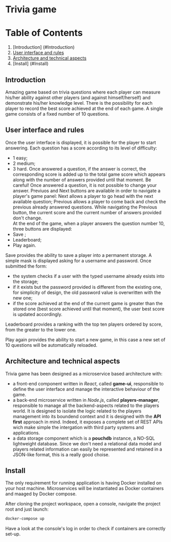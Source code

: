 # Trivia game

# Table of Contents
1. [Introduction] (#Introduction)
2. [User interface and rules](#user-interface-and-rules)
3. [Architecture and technical aspects](#architecture-and-technical-aspects)
4. [Install] (#Install)

## Introduction
Amazing game based on trivia questions where each player can measure his/her ability against other players (and against himself/herself) and demonstrate his/her knowledge level. There is the possibility for each player to record the best score achieved at the end of each game. A single game consists of a fixed number of 10 questions.  

## User interface and rules
Once the user interface is displayed, it is possible for the player to start answering. Each question has a score according to its level of difficulty: 
- 1 easy;
- 2 medium;
- 3 hard.
Once answered a question, if the answer is correct, the corresponding score is added up to the total game score which appears along with the number of answers provided until that moment.
Be careful! Once answered a question, it is not possible to change your answer.
Previuos and Next buttons are available in order to navigate a player's game panel: Next allows a player to go head with the next available question; Previous allows a player to come back and check the previous already answered questions.
While navigating the Previous button, the current score and the current number of answers provided don't change.      
At the end of the game, when a player answers the question number 10, three buttons are displayed: 
- Save ;
- Leaderboard;
- Play again.  

Save provides the ability to save a player into a permanent storage. A simple mask is displayed asking for a username and password. Once submitted the form:
- the system checks if a user with the typed username already esists into the storage;
- if it exists but the password provided is different from the existing one, for simplicity of design, the old password value is overwritten with the new one;
- if the score achieved at the end of the current game is greater than the stored one (best score achieved until that moment), the user best score is updated accordingly. 

Leaderboard provides a ranking with the top ten players ordered by score, from the greater to the lower one.

Play again provides the ability to start a new game, in this case a new set of 10 questions will be automatically reloaded. 

## Architecture and technical aspects
Trivia game has been designed as a microservice based architecture with:
- a front-end component written in *React*, called **game-ui**, responsible to define the user interface and manage the interactive behaviour of the game.
- a back-end microservice written in *Node.js*, called **players-manager**, responsible to manage all the backend-aspects related to the players world. It is designed to isolate the logic related to the players management into its boundend context and it is designed with the **API first** approach in mind. Indeed, it exposes a complete set of REST APIs wich make simple the intergation with third party systems and applications.      
- a data storage component which is a **pouchdb** instance, a NO-SQL lightweight database. Since we don't need a relational data model and players related information can easily be represented and retained in a JSON-like format, this is a really good choise.     

## Install
The only requirement for running application is having Docker installed on your host machine.
Microservices will be instantiated as Docker containers and maaged by Docker compose. 

After cloning the project workspace, open a console, navigate the project root and just launch: 

```sh
docker-compose up
```

Have a look at the console's log in order to check if containers are correctly set-up.